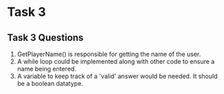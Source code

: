 # Task 3

## Task 3 Questions
1. GetPlayerName() is responsible for getting the name of the user.
2. A while loop could be implemented along with other code to ensure a name being entered.
3. A variable to keep track of a 'valid' answer would be needed. It should be a boolean datatype.